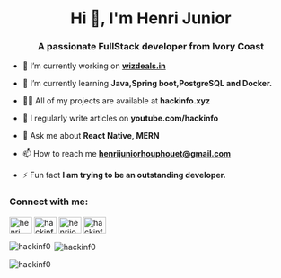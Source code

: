 <h1 align="center">Hi 👋, I'm Henri Junior</h1>
<h3 align="center">A passionate FullStack developer from Ivory Coast</h3>


- 🔭 I’m currently working on <a href='wizdeals.in'> **wizdeals.in** </a>

- 🌱 I’m currently learning **Java,Spring boot,PostgreSQL and Docker.**

- 👨‍💻 All of my projects are available at   **hackinfo.xyz**   

- 📝 I regularly write articles on  **youtube.com/hackinfo**  

- 💬 Ask me about **React Native, MERN**

- 📫 How to reach me **henrijuniorhouphouet@gmail.com**

- ⚡ Fun fact **I am trying to be an outstanding developer.**

<h3 align="left">Connect with me:</h3>
<p align="left">
<a href="https://linkedin.com/in/henri junior houphouet" target="blank"><img align="center" src="https://raw.githubusercontent.com/rahuldkjain/github-profile-readme-generator/master/src/images/icons/Social/linked-in-alt.svg" alt="henri junior houphouet" height="30" width="40" /></a>
<a href="https://codesandbox.com/hackinf0" target="blank"><img align="center" src="https://raw.githubusercontent.com/rahuldkjain/github-profile-readme-generator/master/src/images/icons/Social/codesandbox.svg" alt="hackinf0" height="30" width="40" /></a>
<a href="https://instagram.com/henrijoel_wisdom" target="blank"><img align="center" src="https://raw.githubusercontent.com/rahuldkjain/github-profile-readme-generator/master/src/images/icons/Social/instagram.svg" alt="henrijoel_wisdom" height="30" width="40" /></a>
<a href="https://www.youtube.com/c/hackinfo" target="blank"><img align="center" src="https://raw.githubusercontent.com/rahuldkjain/github-profile-readme-generator/master/src/images/icons/Social/youtube.svg" alt="hackinfo" height="30" width="40" /></a>
</p>

<p><img align="left" src="https://github-readme-stats.vercel.app/api/top-langs?username=hackinf0&show_icons=true&locale=en&layout=compact" alt="hackinf0" /></p>

<p>&nbsp;<img align="center" src="https://github-readme-stats.vercel.app/api?username=hackinf0&show_icons=true&locale=en" alt="hackinf0" /></p>

<p><img align="center" src="https://github-readme-streak-stats.herokuapp.com/?user=hackinf0&" alt="hackinf0" /></p>

